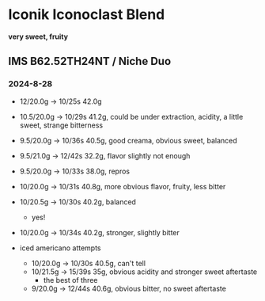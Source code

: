 # Iconik Iconoclast Blend

**very sweet, fruity**

## IMS B62.52TH24NT / Niche Duo

### 2024-8-28

- 12/20.0g -> 10/25s 42.0g
- 10.5/20.0g -> 10/29s 41.2g, could be under extraction, acidity, a little sweet, strange bitterness
- 9.5/20.0g -> 10/36s 40.5g, good creama, obvious sweet, balanced
- 9.5/21.0g -> 12/42s 32.2g, flavor slightly not enough
- 9.5/20.0g -> 10/33s 38.0g, repros
- 10/20.0g -> 10/31s 40.8g, more obvious flavor, fruity, less bitter
- 10/20.5g -> 10/30s 40.2g, balanced
  - yes!
- 10/20.0g -> 10/34s 40.2g, stronger, slightly bitter

- iced americano attempts
  - 10/20.0g -> 10/30s 40.5g, can't tell
  - 10/21.5g -> 15/39s 35g, obvious acidity and stronger sweet aftertaste
    - the best of three
  - 9/20.0g -> 12/44s 40.6g, obvious bitter, no sweet aftertaste
